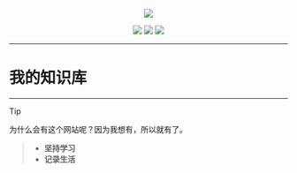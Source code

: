 <p align="center">
    <a href="https://sttez.github.io/" target="_blank">
        <img src="https://s1.328888.xyz/2022/03/27/JAgFt.jpg" width=""/>
    </a>
</p>
<p align="center">
  <a href="https://github.com/sttez" target="_blank"><img src="https://img.shields.io/badge/Github-knowledge-red.svg"></a>
  <a href="https://gitee.com/hellohehe1" target="_blank"><img src="https://img.shields.io/badge/Gitee-knowledge-blue.svg"></a>
  <a href="https://space.bilibili.com/289983710" target="_blank"><img src="https://img.shields.io/badge/bilibili-哔哩哔哩-critical"></a>
</p>


---
# **我的知识库**
---

> [!TIP]
>  为什么会有这个网站呢？因为我想有，所以就有了。  

>  - **坚持学习**
>  - **记录生活**

